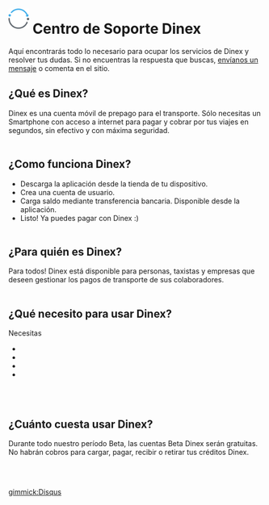 # <img style="float: top; margin: 0px 0px 10px 0px;" src="logo.png" width="41" height="40"/> Centro de Soporte Dinex

Aquí encontrarás todo lo necesario para ocupar los servicios de Dinex y resolver tus dudas. Si no encuentras la respuesta que buscas, [envíanos un mensaje](solicitud.md) o comenta en el sitio.

## ¿Qué es Dinex?  

Dinex es una cuenta móvil de prepago para el transporte. Sólo necesitas un Smartphone con acceso a internet para pagar y cobrar por tus viajes en segundos, sin efectivo y con máxima seguridad.
<br><br>

## ¿Como funciona Dinex?   

- Descarga la aplicación desde la tienda de tu dispositivo.
- Crea una cuenta de usuario.
- Carga saldo mediante transferencia bancaria. Disponible desde la aplicación.
- Listo! Ya puedes pagar con Dinex :)
<br><br>

## ¿Para quién es Dinex?   

Para todos!
Dinex está disponible para personas, taxistas y empresas que deseen gestionar los pagos de transporte de sus colaboradores. 
<br><br>

## ¿Qué necesito para usar Dinex?

Necesitas

-
-
-
-

<br><br>
## ¿Cuánto cuesta usar Dinex?

Durante todo nuestro período Beta, las cuentas Beta Dinex serán gratuitas. No habrán cobros para cargar, pagar, recibir o retirar tus créditos Dinex.

<br><br>

[gimmick:Disqus](dinexinfo)